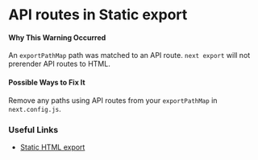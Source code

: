 # API routes in Static export

#### Why This Warning Occurred

An `exportPathMap` path was matched to an API route. `next export` will not prerender API routes to HTML.

#### Possible Ways to Fix It

Remove any paths using API routes from your `exportPathMap` in `next.config.js`.

### Useful Links

- [Static HTML export](https://nextjs.org/docs#static-html-export)
